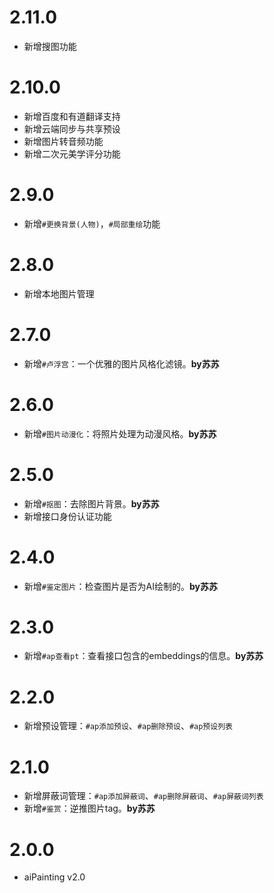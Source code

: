 <!--
 * @Author: 渔火Arcadia  https://github.com/yhArcadia
 * @Date: 2022-12-24 02:48:57
 * @LastEditors: 渔火Arcadia
 * @LastEditTime: 2023-01-14 18:48:48
 * @FilePath: \Yunzai-Bot\plugins\ap-plugin\CHANGELOG.md
 * @Description: changeLog
 * 
 * Copyright (c) 2022 by 渔火Arcadia 1761869682@qq.com, All Rights Reserved. 
-->
# 2.11.0

* 新增搜图功能

# 2.10.0

* 新增百度和有道翻译支持
* 新增云端同步与共享预设
* 新增图片转音频功能
* 新增二次元美学评分功能

# 2.9.0

* 新增`#更换背景(人物)`，`#局部重绘`功能

# 2.8.0

* 新增本地图片管理

# 2.7.0

* 新增`#卢浮宫`：一个优雅的图片风格化滤镜。**by苏苏** 

# 2.6.0

* 新增`#图片动漫化`：将照片处理为动漫风格。**by苏苏** 

# 2.5.0

* 新增`#抠图`：去除图片背景。**by苏苏**
* 新增接口身份认证功能

# 2.4.0

* 新增`#鉴定图片`：检查图片是否为AI绘制的。**by苏苏**

# 2.3.0

* 新增`#ap查看pt`：查看接口包含的embeddings的信息。**by苏苏**

# 2.2.0

* 新增预设管理：`#ap添加预设`、`#ap删除预设`、`#ap预设列表`

# 2.1.0

* 新增屏蔽词管理：`#ap添加屏蔽词`、`#ap删除屏蔽词`、`#ap屏蔽词列表`
* 新增`#鉴赏`：逆推图片tag。**by苏苏**

# 2.0.0

* aiPainting v2.0